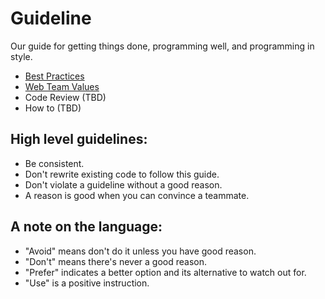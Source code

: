 # Guideline

Our guide for getting things done, programming well, and programming in style.

- [Best Practices](./best_practices)
- [Web Team Values](./web_team)
- Code Review (TBD)
- How to (TBD)

## High level guidelines:

- Be consistent.
- Don't rewrite existing code to follow this guide.
- Don't violate a guideline without a good reason.
- A reason is good when you can convince a teammate.

## A note on the language:

- "Avoid" means don't do it unless you have good reason.
- "Don't" means there's never a good reason.
- "Prefer" indicates a better option and its alternative to watch out for.
- "Use" is a positive instruction.
